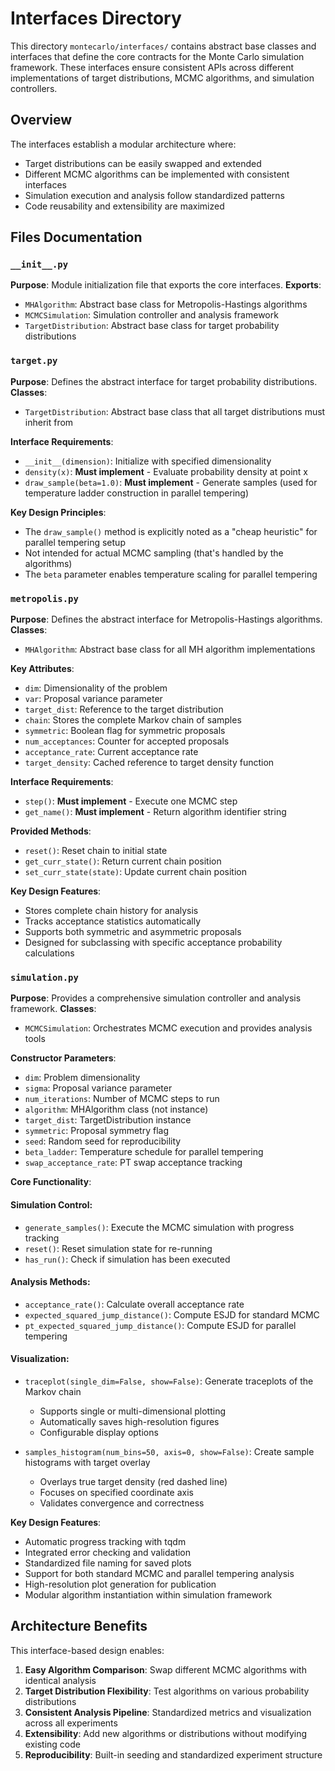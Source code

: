 # Interfaces Directory

This directory `montecarlo/interfaces/` contains abstract base classes and interfaces that define the core contracts for the Monte Carlo simulation framework. These interfaces ensure consistent APIs across different implementations of target distributions, MCMC algorithms, and simulation controllers.

## Overview

The interfaces establish a modular architecture where:
- Target distributions can be easily swapped and extended
- Different MCMC algorithms can be implemented with consistent interfaces
- Simulation execution and analysis follow standardized patterns
- Code reusability and extensibility are maximized

## Files Documentation

### `__init__.py`
**Purpose**: Module initialization file that exports the core interfaces.
**Exports**:
- `MHAlgorithm`: Abstract base class for Metropolis-Hastings algorithms
- `MCMCSimulation`: Simulation controller and analysis framework
- `TargetDistribution`: Abstract base class for target probability distributions

### `target.py`
**Purpose**: Defines the abstract interface for target probability distributions.
**Classes**:
- `TargetDistribution`: Abstract base class that all target distributions must inherit from

**Interface Requirements**:
- `__init__(dimension)`: Initialize with specified dimensionality
- `density(x)`: **Must implement** - Evaluate probability density at point x
- `draw_sample(beta=1.0)`: **Must implement** - Generate samples (used for temperature ladder construction in parallel tempering)

**Key Design Principles**:
- The `draw_sample()` method is explicitly noted as a "cheap heuristic" for parallel tempering setup
- Not intended for actual MCMC sampling (that's handled by the algorithms)
- The `beta` parameter enables temperature scaling for parallel tempering

### `metropolis.py`
**Purpose**: Defines the abstract interface for Metropolis-Hastings algorithms.
**Classes**:
- `MHAlgorithm`: Abstract base class for all MH algorithm implementations

**Key Attributes**:
- `dim`: Dimensionality of the problem
- `var`: Proposal variance parameter
- `target_dist`: Reference to the target distribution
- `chain`: Stores the complete Markov chain of samples
- `symmetric`: Boolean flag for symmetric proposals
- `num_acceptances`: Counter for accepted proposals
- `acceptance_rate`: Current acceptance rate
- `target_density`: Cached reference to target density function

**Interface Requirements**:
- `step()`: **Must implement** - Execute one MCMC step
- `get_name()`: **Must implement** - Return algorithm identifier string

**Provided Methods**:
- `reset()`: Reset chain to initial state
- `get_curr_state()`: Return current chain position
- `set_curr_state(state)`: Update current chain position

**Key Design Features**:
- Stores complete chain history for analysis
- Tracks acceptance statistics automatically
- Supports both symmetric and asymmetric proposals
- Designed for subclassing with specific acceptance probability calculations

### `simulation.py`
**Purpose**: Provides a comprehensive simulation controller and analysis framework.
**Classes**:
- `MCMCSimulation`: Orchestrates MCMC execution and provides analysis tools

**Constructor Parameters**:
- `dim`: Problem dimensionality
- `sigma`: Proposal variance parameter
- `num_iterations`: Number of MCMC steps to run
- `algorithm`: MHAlgorithm class (not instance)
- `target_dist`: TargetDistribution instance
- `symmetric`: Proposal symmetry flag
- `seed`: Random seed for reproducibility
- `beta_ladder`: Temperature schedule for parallel tempering
- `swap_acceptance_rate`: PT swap acceptance tracking

**Core Functionality**:

#### Simulation Control:
- `generate_samples()`: Execute the MCMC simulation with progress tracking
- `reset()`: Reset simulation state for re-running
- `has_run()`: Check if simulation has been executed

#### Analysis Methods:
- `acceptance_rate()`: Calculate overall acceptance rate
- `expected_squared_jump_distance()`: Compute ESJD for standard MCMC
- `pt_expected_squared_jump_distance()`: Compute ESJD for parallel tempering

#### Visualization:
- `traceplot(single_dim=False, show=False)`: Generate traceplots of the Markov chain
  - Supports single or multi-dimensional plotting
  - Automatically saves high-resolution figures
  - Configurable display options

- `samples_histogram(num_bins=50, axis=0, show=False)`: Create sample histograms with target overlay
  - Overlays true target density (red dashed line)
  - Focuses on specified coordinate axis
  - Validates convergence and correctness

**Key Design Features**:
- Automatic progress tracking with tqdm
- Integrated error checking and validation
- Standardized file naming for saved plots
- Support for both standard MCMC and parallel tempering analysis
- High-resolution plot generation for publication
- Modular algorithm instantiation within simulation framework

## Architecture Benefits

This interface-based design enables:
1. **Easy Algorithm Comparison**: Swap different MCMC algorithms with identical analysis
2. **Target Distribution Flexibility**: Test algorithms on various probability distributions  
3. **Consistent Analysis Pipeline**: Standardized metrics and visualization across all experiments
4. **Extensibility**: Add new algorithms or distributions without modifying existing code
5. **Reproducibility**: Built-in seeding and standardized experiment structure